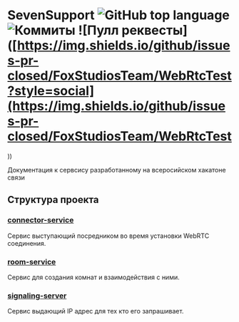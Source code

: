 # SevenSupport ![GitHub top language](https://img.shields.io/github/commit-activity/t/FoxStudiosTeam/WebRtcTest?style=social) ![Коммиты](https://img.shields.io/github/languages/top/FoxStudiosTeam/WebRtcTest?style=social) ![Пулл реквесты]([https://img.shields.io/github/issues-pr-closed/FoxStudiosTeam/WebRtcTest?style=social](https://img.shields.io/github/issues-pr-closed/FoxStudiosTeam/WebRtcTest
))

Документация к сервсису разработанному на всеросийском хакатоне связи 

## Структура проекта 

### [connector-service](./connector-service)
Сервис выступающий посредником во время установки WebRTC соединения.

### [room-service](./room-service)
Сервис для создания комнат и взаимодействия с ними.

### [signaling-server](./signaling-server)
Сервис выдающий IP адрес для тех кто его запрашивает.
